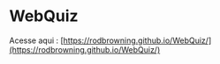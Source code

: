 # WebQuiz
Acesse aqui : [https://rodbrowning.github.io/WebQuiz/](https://rodbrowning.github.io/WebQuiz/)